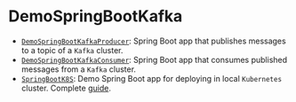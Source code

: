 # DemoSpringBootKafka

* [`DemoSpringBootKafkaProducer`](./DemoSpringBootKafkaProducer/): Spring Boot app that publishes messages to a topic of a `Kafka` cluster.
* [`DemoSpringBootKafkaConsumer`](./DemoSpringBootKafkaConsumer/): Spring Boot app that consumes published messages from a `Kafka` cluster.
* [`SpringBootK8S`](./SpringBootK8S/): Demo Spring Boot app for deploying in local `Kubernetes` cluster. Complete [guide](spring-k8s.md).
